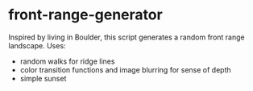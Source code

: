 # front-range-generator

Inspired by living in Boulder, this script generates a random front range landscape.  Uses:
* random walks for ridge lines
* color transition functions and image blurring for sense of depth
* simple sunset
